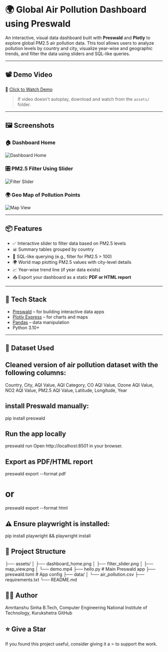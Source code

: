 # 🌍 Global Air Pollution Dashboard using Preswald

An interactive, visual data dashboard built with **Preswald** and **Plotly** to explore global PM2.5 air pollution data. This tool allows users to analyze pollution levels by country and city, visualize year-wise and geographic trends, and filter the data using sliders and SQL-like queries.

---

## 📽️ Demo Video

🎥 [Click to Watch Demo](assets/demo.mp4)

> If video doesn't autoplay, download and watch from the `assets/` folder.

---

## 🖼️ Screenshots

### 🏠 Dashboard Home
![Dashboard Home](assets/dashboard_home.png)

### 🎛️ PM2.5 Filter Using Slider
![Filter Slider](assets/filter_slider.png)

### 🌍 Geo Map of Pollution Points
![Map View](assets/map_view.png)

---

## 📦 Features

- ✅ Interactive slider to filter data based on PM2.5 levels
- 📊 Summary tables grouped by country
- 🧮 SQL-like querying (e.g., filter for PM2.5 > 100)
- 🌍 World map plotting PM2.5 values with city-level details
- 📈 Year-wise trend line (if year data exists)
- 📥 Export your dashboard as a static **PDF or HTML report**

---

## 🔧 Tech Stack

- [Preswald](https://preswald.ai) – for building interactive data apps
- [Plotly Express](https://plotly.com/python/plotly-express/) – for charts and maps
- [Pandas](https://pandas.pydata.org/) – data manipulation
- Python 3.10+

---

## 📁 Dataset Used

## Cleaned version of air pollution dataset with the following columns:
Country, City, AQI Value, AQI Category,
CO AQI Value, Ozone AQI Value, NO2 AQI Value,
PM2.5 AQI Value, Latitude, Longitude, Year

## install Preswald manually:
pip install preswald

## Run the app locally
preswald run
Open http://localhost:8501 in your browser.

##  Export as PDF/HTML report

preswald export --format pdf
# or
preswald export --format html

## ⚠️ Ensure playwright is installed:
pip install playwright && playwright install

## 📜 Project Structure

├── assets/
│   ├── dashboard_home.png
│   ├── filter_slider.png
│   ├── map_view.png
│   └── demo.mp4
├── hello.py              # Main Preswald app
├── preswald.toml         # App config
├── data/
│   └── air_pollution.csv
├── requirements.txt
└── README.md


## 🙋‍♀️ Author
Amritanshu Sinha
B.Tech, Computer Engineering
National Institute of Technology, Kurukshetra
GitHub

## ⭐️ Give a Star
If you found this project useful, consider giving it a ⭐️ to support the work.






